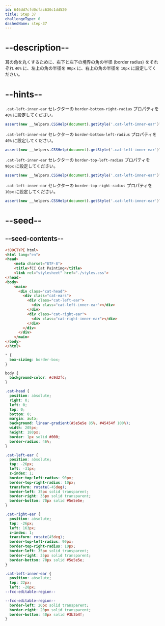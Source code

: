 ```yaml
---
id: 646dd7cfd0cfac630c1dd520
title: Step 37
challengeType: 0
dashedName: step-37
---
```


# --description--

耳の角を丸くするために、右下と左下の境界の角の半径 (border radius) をそれぞれ `40%` に、左上の角の半径を `90px` に、右上の角の半径を `10px` に設定してください。

# --hints--

`.cat-left-inner-ear` セレクターの `border-bottom-right-radius` プロパティを `40%` に設定してください。

```js
assert(new __helpers.CSSHelp(document).getStyle('.cat-left-inner-ear')?.borderBottomRightRadius === '40%')
```

`.cat-left-inner-ear` セレクターの `border-bottom-left-radius` プロパティを `40%` に設定してください。

```js
assert(new __helpers.CSSHelp(document).getStyle('.cat-left-inner-ear')?.borderBottomLeftRadius === '40%')
```

`.cat-left-inner-ear` セレクターの `border-top-left-radius` プロパティを `90px` に設定してください。

```js
assert(new __helpers.CSSHelp(document).getStyle('.cat-left-inner-ear')?.borderTopLeftRadius === '90px')
```

`.cat-left-inner-ear` セレクターの `border-top-right-radius` プロパティを `10px` に設定してください。

```js
assert(new __helpers.CSSHelp(document).getStyle('.cat-left-inner-ear')?.borderTopRightRadius === '10px')
```

# --seed--

## --seed-contents--

```html
<!DOCTYPE html>
<html lang="en">
<head>
    <meta charset="UTF-8">
    <title>fCC Cat Painting</title>
    <link rel="stylesheet" href="./styles.css">
</head>
<body>
    <main>
      <div class="cat-head">
        <div class="cat-ears">
          <div class="cat-left-ear">
            <div class="cat-left-inner-ear"></div>
          </div>
          <div class="cat-right-ear">
            <div class="cat-right-inner-ear"></div>
          </div>
        </div>
      </div>
    </main>
</body>
</html>
```

```css
* {
  box-sizing: border-box;
}

body {
  background-color: #c9d2fc;
}

.cat-head {
  position: absolute;
  right: 0;
  left: 0;
  top: 0;
  bottom: 0;
  margin: auto;
  background: linear-gradient(#5e5e5e 85%, #45454f 100%);
  width: 205px;
  height: 180px;
  border: 1px solid #000;
  border-radius: 46%;
}

.cat-left-ear {
  position: absolute;
  top: -26px;
  left: -31px;
  z-index: 1;
  border-top-left-radius: 90px;
  border-top-right-radius: 10px;
  transform: rotate(-45deg);
  border-left: 35px solid transparent;
  border-right: 35px solid transparent;
  border-bottom: 70px solid #5e5e5e;
}

.cat-right-ear {
  position: absolute;
  top: -26px;
  left: 163px;
  z-index: 1;
  transform: rotate(45deg);
  border-top-left-radius: 90px;
  border-top-right-radius: 10px;
  border-left: 35px solid transparent;
  border-right: 35px solid transparent;
  border-bottom: 70px solid #5e5e5e;
}

.cat-left-inner-ear {
  position: absolute;
  top: 22px;
  left: -20px;
--fcc-editable-region--

--fcc-editable-region--
  border-left: 20px solid transparent;
  border-right: 20px solid transparent;
  border-bottom: 40px solid #3b3b4f;
}
```
